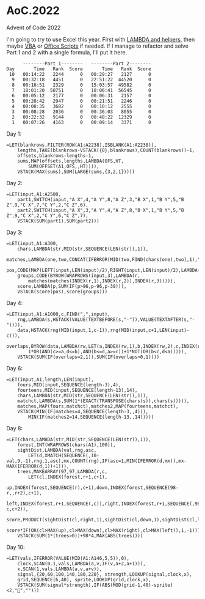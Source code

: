 # AoC.2022

Advent of Code 2022

I'm going to try to use Excel this year. First with [LAMBDA and helpers](https://techcommunity.microsoft.com/t5/excel-blog/announcing-lambda-helper-functions-lambdas-as-arguments-and-more/ba-p/2576648), then maybe [VBA](https://learn.microsoft.com/en-us/office/vba/api/overview/excel) or [Office Scripts](https://learn.microsoft.com/en-us/office/dev/scripts/overview/excel) if needed. If I manage to refactor and solve Part 1 and 2 with a single formula, I'll put it here.

          --------Part 1--------   --------Part 2--------
    Day       Time   Rank  Score       Time   Rank  Score
     10   00:14:22   2244      0   00:29:27   2127      0
      9   00:32:18   4451      0   22:51:22  44520      0
      8   00:16:51   2329      0   15:03:57  49582      0
      7   18:01:20  58751      0   18:06:41  56545      0
      6   00:05:12   2177      0   00:06:31   2157      0
      5   00:20:42   2947      0   00:21:51   2246      0
      4   00:08:35   3682      0   00:10:12   2555      0
      3   00:08:28   2036      0   00:36:03   8055      0
      2   00:22:32   9144      0   00:48:22  12329      0
      1   00:07:26   4163      0   00:09:14   3371      0

Day 1:

    =LET(blankrows,FILTER(ROW(A1:A2238),ISBLANK(A1:A2238)),
        lengths,TAKE(blankrows-VSTACK({0},blankrows),COUNT(blankrows))-1,
        offsets,blankrows-lengths-1,
        sums,MAP(offsets,lengths,LAMBDA(OFS,HT,
            SUM(OFFSET(A1,OFS,,HT)))),
        VSTACK(MAX(sums),SUM(LARGE(sums,{3,2,1}))))

Day 2:

    =LET(input,A1:A2500,
        part1,SWITCH(input,"A X",4,"A Y",8,"A Z",3,"B X",1,"B Y",5,"B Z",9,"C X",7,"C Y",2,"C Z",6),
        part2,SWITCH(input,"A X",3,"A Y",4,"A Z",8,"B X",1,"B Y",5,"B Z",9,"C X",2,"C Y",6,"C Z",7),
        VSTACK(SUM(part1),SUM(part2)))

Day 3:

    =LET(input,A1:A300,
        chars,LAMBDA(str,MID(str,SEQUENCE(LEN(str)),1)),
        matches,LAMBDA(one,two,CONCAT(IFERROR(MID(two,FIND(chars(one),two),1),""))),
        pos,CODE(MAP(LEFT(input,LEN(input)/2),RIGHT(input,LEN(input)/2),LAMBDA(a,b,matches(a,b)))),
        groups,CODE(BYROW(WRAPROWS(input,3),LAMBDA(r,
            matches(matches(INDEX(r,1),INDEX(r,2)),INDEX(r,3))))),
        score,LAMBDA(p,SUM(IF(p>96,p-96,p-38))),
        VSTACK(score(pos),score(groups)))

Day 4:

    =LET(input,A1:A1000,c,FIND(",",input),
        rng,LAMBDA(s,HSTACK(VALUE(TEXTBEFORE(s,"-")),VALUE(TEXTAFTER(s,"-")))),
        data,HSTACK(rng(MID(input,1,c-1)),rng(MID(input,c+1,LEN(input)-c))),
        overlaps,BYROW(data,LAMBDA(rw,LET(a,INDEX(rw,1),b,INDEX(rw,2),c,INDEX(rw,3),d,INDEX(rw,4),
            1*OR(AND(c>=a,d<=b),AND(b<=d,a>=c))+1*NOT(OR(b<c,d<a))))),
        VSTACK(SUM(IF(overlaps=2,1)),SUM(IF(overlaps>0,1))))

Day 6:

    =LET(input,A1,length,LEN(input),
        fours,MID(input,SEQUENCE(length-3),4),
        fourteens,MID(input,SEQUENCE(length-13),14),
        chars,LAMBDA(str,MID(str,SEQUENCE(LEN(str)),1)),
        matchct,LAMBDA(s,SUM(1*(EXACT(TRANSPOSE(chars(s)),chars(s))))),
        matches,MAP(fours,matchct),matches2,MAP(fourteens,matchct),
        VSTACK(MIN(IF(matches=4,SEQUENCE(length-3,,4))),
            MIN(IF(matches2=14,SEQUENCE(length-13,,14)))))

Day 8:

    =LET(chars,LAMBDA(str,MID(str,SEQUENCE(LEN(str)),1)),
        forest,INT(WRAPROWS(chars(A1),100)),
        sightDist,LAMBDA(val,rng,asc,
            LET(d,XMATCH(SEQUENCE(,10-val,9,-1),rng,1,asc),mx,COUNT(rng),IF(asc=1,MIN(IFERROR(d,mx)),mx-MAX(IFERROR(d,1))+1))),
        trees,MAKEARRAY(97,97,LAMBDA(r,c,
            LET(cl,INDEX(forest,r+1,c+1),
            up,INDEX(forest,SEQUENCE(r),c+1),down,INDEX(forest,SEQUENCE(98-r,,r+2),c+1),
            left,INDEX(forest,r+1,SEQUENCE(,c)),right,INDEX(forest,r+1,SEQUENCE(,98-c,c+2)),
            score,PRODUCT(sightDist(cl,right,1),sightDist(cl,down,1),sightDist(cl,left,-1),sightDist(cl,up,-1)),
            score*IF(OR(cl>MAX(up),cl>MAX(down),cl>MAX(right),cl>MAX(left)),1,-1)))),
        VSTACK(SUM(1*(trees>0))+98*4,MAX(ABS(trees))))
        
   Day 10:

    =LET(vals,IFERROR(VALUE(MID(A1:A146,5,5)),0),
        clock,SCAN(0.1,vals,LAMBDA(a,v,IF(v,a+2,a+1))),
        x,SCAN(1,vals,LAMBDA(a,v,a+v)),
        signal,{20,60,100,140,180,220}, strength,LOOKUP(signal,clock,x),
        grid,SEQUENCE(6,40), sprite,LOOKUP(grid,clock,x),
        VSTACK(SUM(signal*strength),IF(ABS(MOD(grid-1,40)-sprite)<2,"📱","")))
